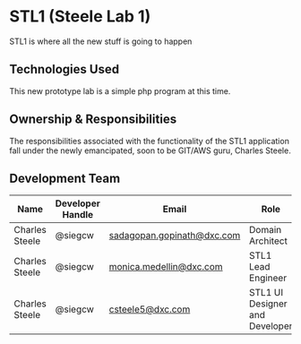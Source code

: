# STL1 (Steele Lab 1)

STL1 is where all the new stuff is going to happen

## Technologies Used

This new prototype lab is a simple php program at this time.

## Ownership & Responsibilities

The responsibilities associated with the functionality of the STL1 application fall under the newly emancipated, soon to be GIT/AWS guru, Charles Steele.

## Development Team

| Name | Developer Handle | Email | Role |
|------|------------------|-------|------|
| Charles Steele  | @siegcw | sadagopan.gopinath@dxc.com | Domain Architect |
| Charles Steele  | @siegcw | monica.medellin@dxc.com | STL1 Lead Engineer |
| Charles Steele | @siegcw | csteele5@dxc.com | STL1 UI Designer and Developer |

